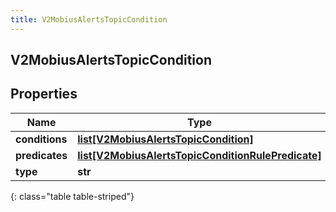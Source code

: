```yaml
---
title: V2MobiusAlertsTopicCondition
---
```

## V2MobiusAlertsTopicCondition

## Properties

|Name | Type | Description | Notes|
|------------ | ------------- | ------------- | -------------|
| **conditions** | [**list[V2MobiusAlertsTopicCondition]**](V2MobiusAlertsTopicCondition.html) |  | [optional] |
| **predicates** | [**list[V2MobiusAlertsTopicConditionRulePredicate]**](V2MobiusAlertsTopicConditionRulePredicate.html) |  | [optional] |
| **type** | **str** |  | [optional] |
{: class="table table-striped"}


